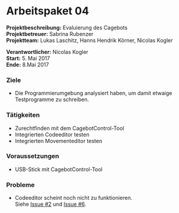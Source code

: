 # Arbeitspaket 04
**Projektbeschreibung:** Evaluierung des Cagebots  
**Projektbetreuer:** Sabrina Rubenzer  
**Projektteam:** Lukas Laschitz, Hanns Hendrik Körner, Nicolas Kogler  

**Verantwortlicher:** Nicolas Kogler  
**Start:** 5. Mai 2017  
**Ende:** 8.Mai 2017

### Ziele
- Die Programmierumgebung analysiert haben, um damit etwaige Testprogramme zu schreiben.

### Tätigkeiten
- Zurechtfinden mit dem CagebotControl-Tool
- Integrierten Codeeditor testen
- Integrierten Movementeditor testen

### Voraussetzungen
- USB-Stick mit CagebotControl-Tool

### Probleme
- Codeeditor scheint noch nicht zu funktionieren.  
Siehe [Issue #2](https://github.com/cagebot-evaluation/cagebot-evaluation/issues/2) und [Issue #6](https://github.com/cagebot-evaluation/cagebot-evaluation/issues/6).

